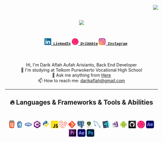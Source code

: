<img align="right" src="https://visitor-badge.laobi.icu/badge?page_id=drkflh.drkflh">

<h1 align="center">
  <a href="https://git.io/typing-svg">
    <img src="https://readme-typing-svg.herokuapp.com/?lines=Hello+World!+👋;I'm+Darik+Aflah....&center=true&size=30">
  </a>
</h1>

<h5 align="center">
  <code>
    <a href="https://www.linkedin.com/in/darik-aflah-480b61219/" title="LinkedIn Profile"><img width="22" src="images/linkedin.svg"> LinkedIn</a></code>
  <code><a href="https://dribbble.com/drkflh" title="Dribbble Profile"><img width="22" src="images/dribbble.png"> Dribbble</a></code>
  <code><a href="https://www.instagram.com/drkflh" title="Instagram Profile"><img width="22" src="images/instagram.svg"> Instagram</a></code>
</h5>
<br>
<p align="center">
  Hi, I'm Darik Aflah Aufah Arisianto, Back End Developer
  <br>
  🏫 I'm studying at Telkom Purwokerto Vocational High School
  <br>
  💬 Ask me anything from <a href="https://github.com/drkflh/drkflh/issues" title="Issues">Here</a>
  <br>
  📫 How to reach me: <a href="mailto: darikaflah@gmail.com">darikaflah@gmail.com</a>
</p>

<hr>
<h2 align="center">🔥 Languages & Frameworks & Tools & Abilities</h2>
<br>
<p align="center">
   <code><img title="HTML5" height="25" src="images/html5.svg"></code>
  <code><img title="CSS" height="25" src="images/css.svg"></code>
  <code><img title="PHP" height="25" src="images/php.svg"></code>
  <code><img title="C#" height="25" src="images/cSharp.svg"></code>
  <code><img title="Python" height="25" src="images/python-original.svg"></code>
  <code><img title="Javascript" height="25" src="images/javascript.svg"></code>
  <code><img title="Laravel" height="25" src="images/lara.png"></code>
  <code><img title="Git" height="25" src="images/git-original.svg"></code>
  <code><img title="PostgreSQL" height="25" src="images/postgresql.svg"></code>
   <code><img title="mongo" height="25" src="images/mongo.png"></code>
    <code><img title="MySQL" height="25" src="images/mysql.svg"></code>
  <code><img title="Visual Studio Code" height="25" src="images/vscode.png"></code>
  <code><img title="Microsoft Visual Studio" height="25" src="images/visualstudio.png"></code>
  <code><img title="Android" height="25" src="images/android.svg"></code>
  <code><img title="GitHub" height="25" src="images/github.svg"></code>
  <code><img title="Dribbble" height="25" src="images/dribbble.png"></code>
   <code><img title="ae" height="25" src="images/ae.png"></code>
    <code><img title="pr" height="25" src="images/pr.png"></code>
    <code><img title="ae" height="25" src="images/ae.png"></code>
    <code><img title="ps" height="25" src="images/ps.png"></code>

</p>
